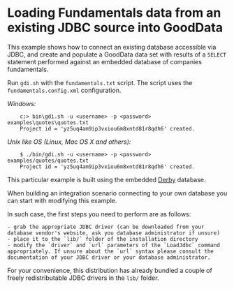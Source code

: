 # Loading Fundamentals data from an existing JDBC source into GoodData

This example shows how to connect an existing database accessible via JDBC, and create and populate a GoodData data set with results of a `SELECT` statement performed against an embedded database of companies fundamentals.

Run `gdi.sh` with the `fundamentals.txt` script. The script uses the `fundamentals.config.xml` configuration.

_Windows:_

        c:> bin\gdi.sh -u <username> -p <password> examples\quotes\quotes.txt
        Project id = 'yz5uq4am9ip3vxiou6m8xntd81r8qdh6' created.

_Unix like OS (Linux, Mac OS X and others):_

        $ ./bin/gdi.sh -u <username> -p <password> examples/quotes/quotes.txt
        Project id = 'yz5uq4am9ip3vxiou6m8xntd81r8qdh6' created.

This particular example is built using the embedded [Derby](http://db.apache.org/derby/) database.

When building an integration scenario connecting to your own database you can start with modifying this example.

In such case, the first steps you need to perform are as follows:

    - grab the appropriate JDBC driver (can be downloaded from your database vendor's website, ask you database administrator if unsure)
    - place it to the `lib/` folder of the installation directory
    - modify the `driver` and `url` parameters of the `LoadJdbc` command appropriately. If unsure about the `url` syntax please consult the documentation of your JDBC driver or your database administrator.

For your convenience, this distribution has already bundled a couple of freely redistributable JDBC drivers in the `lib/` folder.